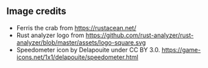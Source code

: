 ## Image credits
- Ferris the crab from https://rustacean.net/
- Rust analyzer logo from https://github.com/rust-analyzer/rust-analyzer/blob/master/assets/logo-square.svg
- Speedometer icon by Delapouite under CC BY 3.0. https://game-icons.net/1x1/delapouite/speedometer.html